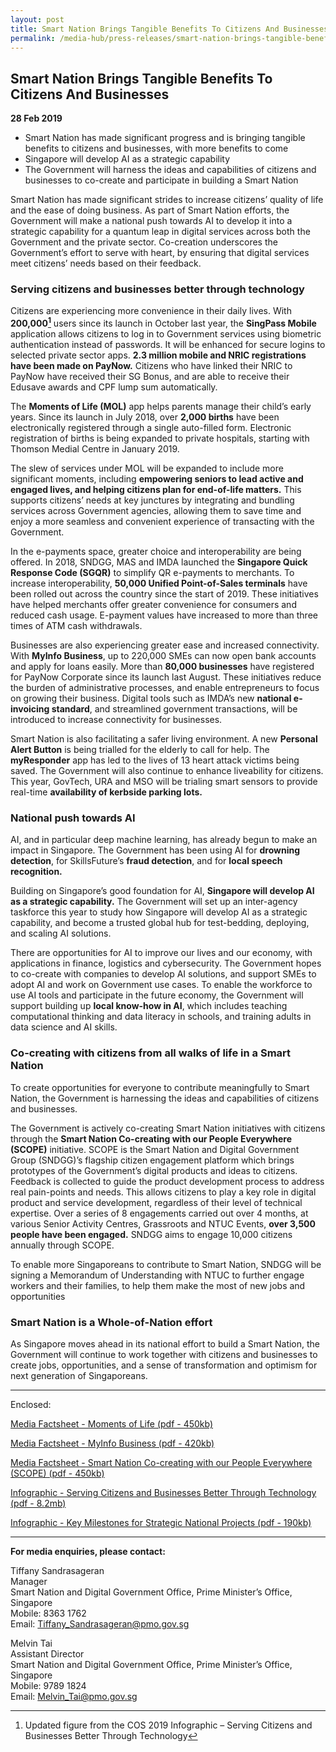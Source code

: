```yaml
---
layout: post
title: Smart Nation Brings Tangible Benefits To Citizens And Businesses
permalink: /media-hub/press-releases/smart-nation-brings-tangible-benefits-to-citizens-and-businesses
---
```

## Smart Nation Brings Tangible Benefits To Citizens And Businesses

**28 Feb 2019**

* Smart Nation has made significant progress and is bringing tangible benefits to citizens and businesses, with more benefits to come
* Singapore will develop AI as a strategic capability
* The Government will harness the ideas and capabilities of citizens and businesses to co-create and participate in building a Smart Nation

Smart Nation has made significant strides to increase citizens’ quality of life and the ease of doing business. As part of Smart Nation efforts, the Government will make a national push towards AI to develop it into a strategic capability for a quantum leap in digital services across both the Government and the private sector. Co-creation underscores the Government’s effort to serve with heart, by ensuring that digital services meet citizens’ needs based on their feedback.

### Serving citizens and businesses better through technology

Citizens are experiencing more convenience in their daily lives. With **200,000[^1]** users since its launch in October last year, the **SingPass Mobile** application allows citizens to log in to Government services using biometric authentication instead of passwords. It will be enhanced for secure logins to selected private sector apps. **2.3 million mobile and NRIC registrations have been made on PayNow.** Citizens who have linked their NRIC to PayNow have received their SG Bonus, and are able to receive their Edusave awards and CPF lump sum automatically.

[^1]: Updated figure from the COS 2019 Infographic – Serving Citizens and Businesses Better Through Technology

The **Moments of Life (MOL)** app helps parents manage their child’s early years. Since its launch in July 2018, over **2,000 births** have been electronically registered through a single auto-filled form. Electronic registration of births is being expanded to private hospitals, starting with Thomson Medial Centre in January 2019.

The slew of services under MOL will be expanded to include more significant moments, including **empowering seniors to lead active and engaged lives, and helping citizens plan for end-of-life matters.** This supports citizens’ needs at key junctures by integrating and bundling services across Government agencies, allowing them to save time and enjoy a more seamless and convenient experience of transacting with the Government.

In the e-payments space, greater choice and interoperability are being offered. In 2018, SNDGG, MAS and IMDA launched the **Singapore Quick Response Code (SGQR)** to simplify QR e-payments to merchants. To increase interoperability, **50,000 Unified Point-of-Sales terminals** have been rolled out across the country since the start of 2019. These initiatives have helped merchants offer greater convenience for consumers and reduced cash usage. E-payment values have increased to more than three times of ATM cash withdrawals.

Businesses are also experiencing greater ease and increased connectivity. With **MyInfo Business**, up to 220,000 SMEs can now open bank accounts and apply for loans easily. More than **80,000 businesses** have registered for PayNow Corporate since its launch last August. These initiatives reduce the burden of administrative processes, and enable entrepreneurs to focus on growing their business. Digital tools such as IMDA’s new **national e-invoicing standard**, and streamlined government transactions, will be introduced to increase connectivity for businesses.

Smart Nation is also facilitating a safer living environment. A new **Personal Alert Button** is being trialled for the elderly to call for help. The **myResponder** app has led to the lives of 13 heart attack victims being saved. The Government will also continue to enhance liveability for citizens. This year, GovTech, URA and MSO will be trialing smart sensors to provide real-time **availability of kerbside parking lots.**

### National push towards AI

AI, and in particular deep machine learning, has already begun to make an impact in Singapore. The Government has been using AI for **drowning detection**, for SkillsFuture’s **fraud detection**, and for **local speech recognition.**

Building on Singapore’s good foundation for AI, **Singapore will develop AI as a strategic capability.** The Government will set up an inter-agency taskforce this year to study how Singapore will develop AI as a strategic capability, and become a trusted global hub for test-bedding, deploying, and scaling AI solutions.

There are opportunities for AI to improve our lives and our economy, with applications in finance, logistics and cybersecurity. The Government hopes to co-create with companies to develop AI solutions, and support SMEs to adopt AI and work on Government use cases. To enable the workforce to use AI tools and participate in the future economy, the Government will support building up **local know-how in AI**, which includes teaching computational thinking and data literacy in schools, and training adults in data science and AI skills.

### Co-creating with citizens from all walks of life in a Smart Nation

To create opportunities for everyone to contribute meaningfully to Smart Nation, the Government is harnessing the ideas and capabilities of citizens and businesses.

The Government is actively co-creating Smart Nation initiatives with citizens through the **Smart Nation Co-creating with our People Everywhere (SCOPE)** initiative. SCOPE is the Smart Nation and Digital Government Group (SNDGG)’s flagship citizen engagement platform which brings prototypes of the Government’s digital products and ideas to citizens. Feedback is collected to guide the product development process to address real pain-points and needs. This allows citizens to play a key role in digital product and service development, regardless of their level of technical expertise. Over a series of 8 engagements carried out over 4 months, at various Senior Activity Centres, Grassroots and NTUC Events, **over 3,500 people have been engaged.** SNDGG aims to engage 10,000 citizens annually through SCOPE.

To enable more Singaporeans to contribute to Smart Nation, SNDGG will be signing a Memorandum of Understanding with NTUC to further engage workers and their families, to help them make the most of new jobs and opportunities

### Smart Nation is a Whole-of-Nation effort

As Singapore moves ahead in its national effort to build a Smart Nation, the Government will continue to work together with citizens and businesses to create jobs, opportunities, and a sense of transformation and optimism for next generation of Singaporeans.

---

Enclosed:

[Media Factsheet - Moments of Life (pdf - 450kb)](/files/press-releases/2019/media-factsheet-moments-of-life-28feb2019.pdf)

[Media Factsheet - MyInfo Business (pdf - 420kb)](/files/press-releases/2019/media-factsheet-myinfo-business-28feb2019.pdf)

[Media Factsheet - Smart Nation Co-creating with our People Everywhere (SCOPE) (pdf - 450kb)](/files/press-releases/2019/media-factsheet-smart-nation-co-creating-with-our-people-everywhere-scope-28feb2019.pdf)

[Infographic - Serving Citizens and Businesses Better Through Technology (pdf - 8.2mb)](/files/press-releases/2019/infographic-serving-citizens-and-businesses-better-through-technology-28feb2019.pdf)

[Infographic - Key Milestones for Strategic National Projects (pdf - 190kb)](/files/press-releases/2019/infographic-key-milestones-for-strategic-national-projects-28feb2019.pdf)

---

**For media enquiries, please contact:**

Tiffany Sandrasageran<br>
Manager<br>
Smart Nation and Digital Government Office, Prime Minister’s Office, Singapore<br>
Mobile: 8363 1762<br>
Email: [Tiffany_Sandrasageran@pmo.gov.sg](mailto:Tiffany_Sandrasageran@pmo.gov.sg)

Melvin Tai<br>
Assistant Director<br>
Smart Nation and Digital Government Office, Prime Minister’s Office, Singapore<br>
Mobile: 9789 1824<br>
Email: [Melvin_Tai@pmo.gov.sg](mailto:Melvin_Tai@pmo.gov.sg)